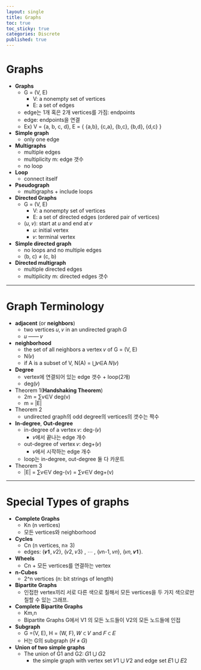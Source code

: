 ```yaml
---
layout: single
title: Graphs
toc: true
toc_sticky: true
categories: Discrete
published: true
---
```


# Graphs
* **Graphs**
    * G = (V, E)
        * V: a nonempty set of vertices
        * E: a set of edges
    * edge는 1개 혹은 2개 vertices를 가짐: endpoints
    * edge: endpoints을 연결
    * Ex) V = {a, b, c, d}, E = { {a,b}, {c,a}, {b,c}, {b,d}, {d,c} }
* **Simple graph**
    * only one edge
* **Multigraphs**
    * multiple edges
    * multiplicity m: edge 갯수
    * no loop
* **Loop**
    * connect itself
* **Pseudograph**
    * multigraphs + include loops
* **Directed Graphs**
    * G = (V, E)
        * V: a nonempty set of vertices
        * E: a set of directed edges (ordered pair of vertices)
    * (𝑢, 𝑣): start at 𝑢 and end at 𝑣
        * 𝑢: initial vertex
        * 𝑣: terminal vertex
* **Simple directed graph**
    * no loops and no multiple edges
    * (b, c) ≠ (c, b)
* **Directed multigraph**
    * multiple directed edges
    * multiplicity m: directed edges 갯수

------------

# Graph Terminology 
* **adjacent** (or **neighbors**)
    * two vertices 𝑢, 𝑣 in an undirected graph 𝐺 
    * 𝑢 —— 𝑣
* **neighborhood**
    * the set of all neighbors a vertex 𝑣 of G = (V, E)
    * N(𝑣)
    * if A is a subset of V, N(A) = ⋃𝑣∈A 𝑁(𝑣) 
* **Degree** 
    * vertex에 연결되어 있는 edge 갯수 + loop(2개)
    * deg(𝑣)
* Theorem 1(**Handshaking Theorem**)
    * 2m = ∑v∈V deg(v)
    * m = \|E\|
* Theorem 2
    * undirected graph의 odd degree의 vertices의 갯수는 짝수
* **In-degree**, **Out-degree**
    * in-degree of a vertex 𝑣: deg-(𝑣)
        * 𝑣에서 끝나는 edge 개수
    * out-degree of vertex 𝑣: deg+(𝑣)
        * 𝑣에서 시작하는 edge 개수
    * loop는 in-degree, out-degree 둘 다 카운트
* Theorem 3
    * \|E\| =  ∑v∈V deg-(v) =  ∑v∈V deg+(v)

------------

# Special Types of graphs
* **Complete Graphs**
    * Kn (n vertices)
    * 모든 vertices와 neighborhood
* **Cycles**
    * Cn (n vertices, n≥ 3)
    * edges: {𝒗𝟏, 𝑣2}, {𝑣2, 𝑣3} , ⋯ , {𝑣n-1, 𝑣𝑛}, {𝑣𝑛, 𝒗𝟏}. 
* **Wheels**
    * Cn + 모든 vertices를 연결하는 vertex
* **n-Cubes**
    * 2^n vertices (n: bit strings of length)
* **Bipartite Graphs**
    * 인접한 vertex끼리 서로 다른 색으로 칠해서 모든 vertices을 두 가지 색으로만 칠할 수 있는 그래프.
* **Complete Bipartite Graphs**
    * Km,n
    * Bipartite Graphs G에서 V1 의 모든 노드들이 V2의 모든 노드들에 인접
* **Subgraph**
    * G =(V, E), H = (W, F), 𝑊 ⊂ 𝑉 and 𝐹 ⊂ 𝐸 
    * H는 G의 subgraph (𝐻 ≠ 𝐺)
* **Union of two simple graphs**
    * The union of G1 and G2: 𝐺1 ⋃ 𝐺2 
        * the simple graph with vertex set 𝑉1 ⋃ 𝑉2 and edge set 𝐸1 ⋃ 𝐸2 

